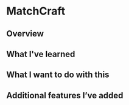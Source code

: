 # MatchCraft
## Overview


## What I've learned


## What I want to do with this


## Additional features I’ve added